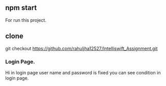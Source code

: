 ## npm start

For run this project.

## clone

git checkout https://github.com/rahuljha12527/Intelliswift_Assignment.git


### Login Page.

Hi in login page user name and password is fixed you can see condition in login page.

